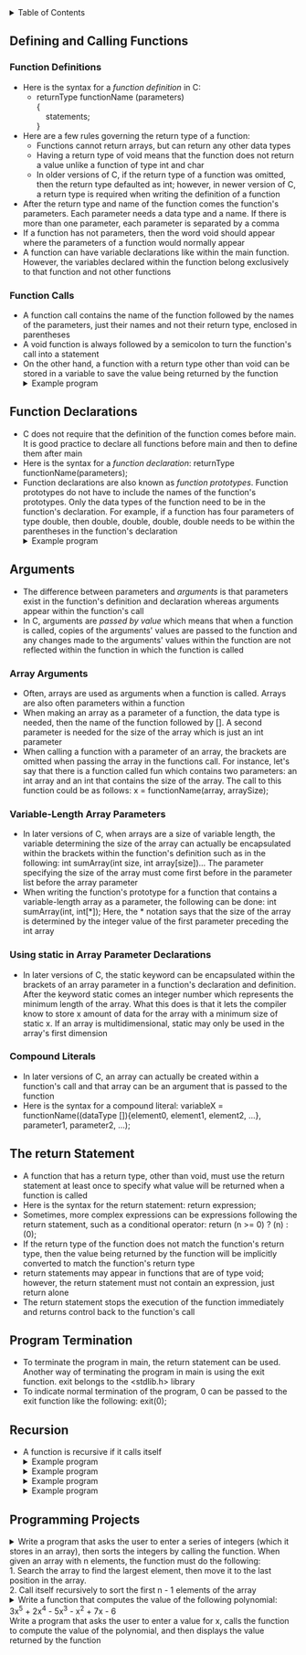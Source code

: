 <details>
<summary>Table of Contents</summary>
<ol>
  <li>
    <a href='#defining-and-calling-functions'>One-Dimensional Arrays</a>
  </li> 
  <li>
    <a href='#function-declarations'>Function Declarations</a>
  </li> 
  <li>
    <a href='#arguments'>Arguments</a>
  </li> 
  <li>
    <a href='#the-return-statement'>The return Statement</a>
  </li> 
  <li>
    <a href='#program-termination'>Program Termination</a>
  </li> 
  <li>
    <a href='#recursion'>Recursion</a>
  </li> 
  <li>
    <a href='#programming-projects'>Programming Projects</a>
  </li>
</ol>
</details>

## Defining and Calling Functions
### Function Definitions
<ul>
  <li>
    <a>Here is the syntax for a <em>function definition</em> in C:</a>
    <ul>
      <li>
        <a>returnType functionName (parameters)<br />
        {<br />
        &nbsp;&nbsp;&nbsp;&nbsp;statements;<br />
        }</a>
      </li>
    </ul>    
  </li>
  <li>
    <a>Here are a few rules governing the return type of a function:</a>
    <ul>
      <li>
        <a>Functions cannot return arrays, but can return any other data types</a>
      </li>
      <li>
        <a>Having a return type of void means that the function does not return a value unlike a function of type int and char</a>
      </li>
      <li>
        <a>In older versions of C, if the return type of a function was omitted, then the return type defaulted as int; however, in newer version of C, a return type is required when writing the definition of a function</a>
      </li>    
    </ul>
  </li>   
  <li>
    <a>After the return type and name of the function comes the function's parameters. Each parameter needs a data type and a name. If there is more than one parameter, each parameter is separated by a comma</a>   
  </li>
  <li>
    <a>If a function has not parameters, then the word void should appear where the parameters of a function would normally appear</a>
  </li> 
  <li>
    <a>A function can have variable declarations like within the main function. However, the variables declared within the function belong exclusively to that function and not other functions</a>
  </li>      
</ul>    

### Function Calls
<ul>
  <li>
    <a>A function call contains the name of the function followed by the names of the parameters, just their names and not their return type, enclosed in parentheses</a>
  </li>
  <li>
    <a>A void function is always followed by a semicolon to turn the function's call into a statement</a>
  </li>
  <li>
    <a>On the other hand, a function with a return type other than void can be stored in a variable to save the value being returned by the function</a>
  </li>
  <details>
    <summary>Example program</summary>
      <ul>
        <pre>
          <code>
            #include <a><</a>stdio.h<a>></a>
            #include <a><</a>stdbool.h<a>></a><br />
            //isEven function definition which returns a boolean value indicating whether its parameter is even or not
            bool isEven(int n)
            {
                //conditional statement which checks if n is not even
                if (n % 2 == 0)
                    return false;
                else
                    return true;
            }<br />
            int main()
            {
                //variable declarations and initializations
                int input;
                bool isPrimeFlag = true;<br />
                printf("Enter a number: ");
                scanf("%d", &input);<br />
                //conditional statement which prints whether input is a even or not
                if (isEven(input))
                    printf("%d is even\n", input);
                else
                    printf("%d is not even\n", input);<br />
                return 0;
            }
          </code>
        </pre>    
      <details>
      <summary>Output</summary>
        <pre>
          <code>
            Enter a number: 3456345
            3456345 is even
          </code>
        </pre>  
      </details>
    </ul>  
  </details>     
</ul>    

## Function Declarations
<ul>
  <li>
    <a>C does not require that the definition of the function comes before main. It is good practice to declare all functions before main and then to define them after main</a>
  </li>
  <li>
    <a>Here is the syntax for a <em>function declaration</em>: returnType functionName(parameters);</a>
  </li> 
  <li>
    <a>Function declarations are also known as <em>function prototypes</em>. Function prototypes do not have to include the names of the function's prototypes. Only the data types of the function need to be in the function's declaration. For example, if a function has four parameters of type double, then double, double, double, double needs to be within the parentheses in the function's declaration</a>
  </li>  
  <details>
    <summary>Example program</summary>
      <ul>
        <pre>
          <code>
            #include <a><</a>stdio.h<a>></a>
            #include <a><</a>ctype.h<a>></a><br />
            //function prototype for isEven function
            bool isEven(int);<br />
            int main()
            {
                //variable declarations and initializations
                int input;
                bool isPrimeFlag = true;<br />
                printf("Enter a number: ");
                scanf("%d", &input);<br />
                //conditional statement which prints whether input is a even or not
                if (isEven(input))
                    printf("%d is even\n", input);
                else
                    printf("%d is not even\n", input);<br />
                return 0;
            }<br />
            //isEven function definition which returns a boolean value indicating whether its parameter is even or not
            bool isEven(int n)
            {
                //conditional statement which checks if n is not even
                if (n % 2 == 0)
                    return false;
                else
                    return true;
            }
          </code>
        </pre>    
      <details>
      <summary>Output</summary>
        <pre>
          <code>
            Enter a number: 3456345
            3456345 is even
          </code>
        </pre>  
      </details>
    </ul>  
  </details>  
</ul>    

## Arguments
<ul>
  <li>
    <a>The difference between parameters and <em>arguments</em> is that parameters exist in the function's definition and declaration whereas arguments appear within the function's call</a>
  </li>
  <li>
    <a>In C, arguments are <em>passed by value</em> which means that when a function is called, copies of the arguments' values are passed to the function and any changes made to the arguments' values within the function are not reflected within the function in which the function is called</a>
</ul>    

### Array Arguments
<ul>
  <li>
    <a>Often, arrays are used as arguments when a function is called. Arrays are also often parameters within a function</a>
  </li>
  <li>
    <a>When making an array as a parameter of a function, the data type is needed, then the name of the function followed by []. A second parameter is needed for the size of the array which is just an int parameter</a>
  </li>  
  <li>
    <a>When calling a function with a parameter of an array, the brackets are omitted when passing the array in the functions call. For instance, let's say that there is a function called fun which contains two parameters: an int array and an int that contains the size of the array. The call to this function could be as follows: x = functionName(array, arraySize);</a>
  </li>  
</ul>  

### Variable-Length Array Parameters
<ul>
  <li>
    <a>In later versions of C, when arrays are a size of variable length, the variable determining the size of the array can actually be encapsulated within the brackets within the function's definition such as in the following: int sumArray(int size, int array[size])... The parameter specifying the size of the array must come first before in the parameter list before the array parameter</a>
  </li>  
  <li>
    <a>When writing the function's prototype for a function that contains a variable-length array as a parameter, the following can be done: int sumArray(int, int[*]); Here, the * notation says that the size of the array is determined by the integer value of the first parameter preceding the int array</a>
  </li>
</ul>  

### Using static in Array Parameter Declarations
<ul>
  <li>
    <a>In later versions of C, the static keyword can be encapsulated within the brackets of an array parameter in a function's declaration and definition. After the keyword static comes an integer number which represents the minimum length of the array. What this does is that it lets the compiler know to store x amount of data for the array with a minimum size of static x. If an array is multidimensional, static may only be used in the array's first dimension</a>
  </li>
</ul>    

### Compound Literals
<ul>
  <li>
    <a>In later versions of C, an array can actually be created within a function's call and that array can be an argument that is passed to the function</a>
  </li>
  <li>
    <a>Here is the syntax for a compound literal: variableX = functionName((dataType []){element0, element1, element2, ...}, parameter1, parameter2, ...);</a>
  </li>  
</ul>   

## The return Statement
<ul>
  <li>
    <a>A function that has a return type, other than void, must use the return statement at least once to specify what value will be returned when a function is called</a>
  </li>
  <li>
    <a>Here is the syntax for the return statement: return expression;</a>
  </li>
  <li>
    <a>Sometimes, more complex expressions can be expressions following the return statement, such as a conditional operator: return (n >= 0) ? (n) : (0);</a>
  </li>
  <li>
    <a>If the return type of the function does not match the function's return type, then the value being returned by the function will be implicitly converted to match the function's return type</a>
  </li> 
  <li>
    <a>return statements may appear in functions that are of type void; however, the return statement must not contain an expression, just return alone</a>
  </li>    
  <li>
    <a>The return statement stops the execution of the function immediately and returns control back to the function's call</a>   
  </li>  
</ul>  

## Program Termination
<ul>
  <li>
    <a>To terminate the program in main, the return statement can be used. Another way of terminating the program in main is using the exit function. exit belongs to the <a><</a>stdlib.h<a>></a> library</a>
  </li>
  <li>
    <a>To indicate normal termination of the program, 0 can be passed to the exit function like the following: exit(0);</a>
  </li>  
</ul>    

## Recursion
<ul>
  <li>
    <a>A function is recursive if it calls itself</a>
  </li>
  <details>
    <summary>Example program</summary>
      <ul>
        <pre>
          <code>
            #include <a><</a>stdio.h<a>></a><br />
            //function prototype for factorial<br />
            int factorial(int);<br />
            int main()
            {
                //variable declaration and initialization
                int number;<br />
                printf("Enter a number: ");
                scanf("%d", &number);<br />
                //calling factorial function and printing result
                printf("%d! is: %d\n", number, factorial(number));<br />
                return 0;
            }<br />
            //recursive function to calculate factorial of a number
            int factorial(int n)
            {
                //conditional statement which checks if n is equal to 1
                if (n == 1)
                    return n;<br />
                //conditional statement which evaluates to true if n is yet to equal one    
                else
                    return n-- * factorial(n);
            }
          </code>
        </pre>    
      <details>
      <summary>Output</summary>
        <pre>
          <code>
            Enter a number: <u>10</u>
            10! is: 3628800
          </code>
        </pre>  
      </details>
    </ul>  
  </details>
  <details>
    <summary>Example program</summary>
      <ul>
        <pre>
          <code>
            #include <a><</a>stdio.h<a>></a><br />
            //function definition for countUpDown 
            void countUpDown(int n)
            {
                //conditional statement if n is greater than 0
                if (n > 0)
                {
                    printf("%d ", n);
                    countUpDown(n - 1);
                    printf("%d ", n);
                }
            }<br />
            int main()
            {
                //calling countUpDown function
                countUpDown(3);<br />
                return 0;
            }<br />
          </code>
        </pre>    
      <details>
      <summary>Output</summary>
        <pre>
          <code>
            3 2 1 1 2 3
          </code>
        </pre>  
      </details>
    </ul>  
  </details>
  <details>
    <summary>Example program</summary>
      <ul>
        <pre>
          <code>
            #include <a><</a>stdio.h<a>></a><br />
            //function definition for reversePrint
            void reversePrint(int n)
            {
                //conditional statement which checks if n is not equal to 0
                if (n != 0)
                {
                    printf("%d", n % 10);
                    reversePrint(n / 10);
                }
            }<br />
            int main()
            {
                //calling reversePrint function
                reversePrint(1234);<br />
                return 0;
            }<br />
          </code>
        </pre>    
      <details>
      <summary>Output</summary>
        <pre>
          <code>
            4 3 2 1
          </code>
        </pre>  
      </details>
    </ul>  
  </details>
  <details>
    <summary>Example program</summary>
      <ul>
        <pre>
          <code>
            #include <a><</a>stdio.h<a>></a><br />
            //function definition for oddDigitsReverse
            void oddDigitsReverse(int n)
            {
                //conditional statement which checks if n does not equal 0
                if (n != 0)
                {
                    if ((n % 10) % 2 != 0)
                    {
                        printf("%d", n % 10);
                    }
                    oddDigitsReverse(n / 10);
                }
            }<br />
            int main()
            {
                //calling oddDigitsReverse function 
                oddDigitsReverse(13578);<br />
                return 0;
            }<br />
          </code>
        </pre>    
      <details>
      <summary>Output</summary>
        <pre>
          <code>
            7531
          </code>
        </pre>  
      </details>
    </ul>  
  </details>
</ul>    

## Programming Projects
<details>
    <summary>Write a program that asks the user to enter a series of integers (which it stores in an array), then sorts the integers by calling the function. When given an array with n elements, the function must do the following:<br />
    1. Search the array to find the largest element, then move it to the last position in the array.<br />
    2. Call itself recursively to sort the first n - 1 elements of the array </summary>
      <ul>
        <pre>
          <code>
            #include <a><</a>stdio.h<a>></a><br />
            //function prototype for sort
            void sort(int, int[*], const int);<br />
            int main()
            {
                // variable declaration and initialization
                int array[100], input, iterations = 0;<br />
                printf("Enter a series of integers (0 to stop): ");<br />
                //do-while loop which iterates until the user enters the integer 0
                do
                {
                    scanf(" %d", &input);<br />
                    //conditional statement which checks to make sure the user did not enter 0
                    if (input != 0)
                        array[iterations++] = input;<br />
                } while (input != 0);<br />
                //calling sort function
                sort(iterations, array, iterations);<br />
                return 0;
            }<br />
            //function definition for sort
            void sort(int size, int array[size], const int firstSize)
            {
                //local variable declarations and initializations
                int max = 0, temp, maxIndex;<br />
                //conditional statement which checks if size is equal to 1
                if (size == 1)
                {
                    for (int i = 0; i < firstSize; i++)
                        printf("%d ", array[i]);<br />
                    return;
                }<br />
                //conditional statement which evaluates to true if size is still larger than 1
                else
                {
                    //for loop which iterates through the array
                    for (int i = 0; i < size; i++)
                        //conditional statement which checks if new maximum found in array
                        if (array[i] > max)
                        {
                            max = array[i];
                            maxIndex = i;
                        }<br />
                    //swapping maximum value to be at end of the array
                    temp = array[size - 1];
                    array[size - 1] = max;
                    array[maxIndex] = temp;<br />
                    return sort(--size, array, firstSize);
                }
            }
          </code>
        </pre>    
      <details>
      <summary>Output</summary>
        <pre>
          <code>
            Enter a series of integers (0 to stop): <u>5239 -93 3 8 72 9 0</u>
            -93 3 8 9 72 5239
          </code>
        </pre>  
      </details>
    </ul>  
  </details>

  <details>
    <summary>Write a function that computes the value of the following polynomial:<br />
    3x<sup>5</sup> + 2x<sup>4</sup> - 5x<sup>3</sup> - x<sup>2</sup> + 7x - 6<br />
    Write a program that asks the user to enter a value for x, calls the function to compute the value of the polynomial, and then displays the value returned by the function</summary>
      <ul>
        <pre>
          <code>
            #include <a><</a>stdio.h<a>></a><br />
            //function prototype for function
            double function(double);<br />
            int main()
            {
                // variable declaration and initialization
                double input;<br />
                //getting x value from the user
                printf("3x^5 + 2x^4 - 5x^3 -x^2 + 7x - 6\n");
                printf("Enter a value for x to compute the value of the polynomial: ");
                scanf(" %lf", &input);<br />
                printf("The value of the polynomial with a x value of %.1lf is: %.2lf\n", input, function(input));<br />
                return 0;
            }<br />
            //function definition for function
            double function(double x)
            {
                return (3 * x * x * x * x * x) + (2 * x * x * x * x) - (5 * x * x * x) - (x * x) + (7 * x) - 6;
            }
          </code>
        </pre>    
      <details>
      <summary>Output</summary>
        <pre>
          <code>
            3x^5 + 2x^4 - 5x^3 -x^2 + 7x - 6
            Enter a value for x to compute the value of the polynomial: <u>4.5</u>
            The value of the polynomial with a x value of 4.5 is: 5905.59
          </code>
        </pre>  
      </details>
    </ul>  
  </details>